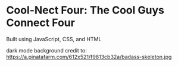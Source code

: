 # Cool-Nect Four: The Cool Guys Connect Four

Built using JavaScript, CSS, and HTML

dark mode background credit to: https://a.pinatafarm.com/612x521/f9813cb32a/badass-skeleton.jpg